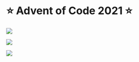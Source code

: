 # ⭐️ Advent of Code 2021 ⭐️

![](https://img.shields.io/badge/day%20📅-10-blue)
  
![](https://img.shields.io/badge/stars%20⭐-17-yellow)
  
![](https://img.shields.io/badge/days%20completed-8-red)
